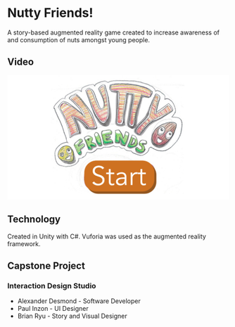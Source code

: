 # Nutty Friends!

A story-based augmented reality game created to increase awareness of and consumption of nuts amongst young people.

## Video

[![Link to YouTube video](images/NuttyFriends_welcome.jpg)](https://youtu.be/O2crz9T-GNA "Link to YouTube video")

## Technology

Created in Unity with C#.
Vuforia was used as the augmented reality framework.

## Capstone Project

### Interaction Design Studio

- Alexander Desmond - Software Developer
- Paul Inzon - UI Designer
- Brian Ryu - Story and Visual Designer
